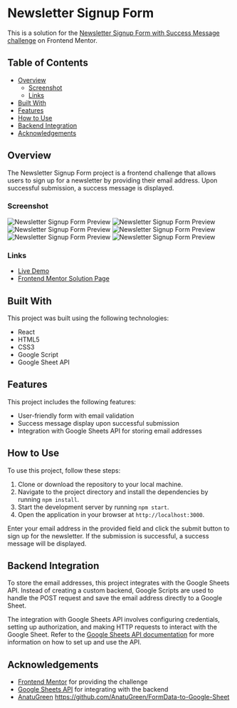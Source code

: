 # Newsletter Signup Form

This is a solution for the [Newsletter Signup Form with Success Message challenge](https://www.frontendmentor.io/challenges/newsletter-signup-form-with-success-message-3FC1AZbNrv) on Frontend Mentor.

## Table of Contents

- [Overview](#overview)
    - [Screenshot](#screenshot)
    - [Links](#links)
- [Built With](#built-with)
- [Features](#features)
- [How to Use](#how-to-use)
- [Backend Integration](#backend-integration)
- [Acknowledgements](#acknowledgements)

## Overview

The Newsletter Signup Form project is a frontend challenge that allows users to sign up for a newsletter by providing their email address. Upon successful submission, a success message is displayed.

### Screenshot

![Newsletter Signup Form Preview](./src/design/active-states.jpg)
![Newsletter Signup Form Preview](./src/design/desktop-design.jpg)
![Newsletter Signup Form Preview](./src/design/error-states.jpg)
![Newsletter Signup Form Preview](./src/design/mobile-design.jpg)
![Newsletter Signup Form Preview](./src/design/desktop-success-active.jpg)
![Newsletter Signup Form Preview](./src/design/mobile-success.jpg)

### Links

- [Live Demo](https://vaqueraoscar0.github.io/FrontendMentorIO-NewsletterForm)
- [Frontend Mentor Solution Page](https://www.frontendmentor.io/solutions/newsletter-signup-form-react-google-sheets-api-I8-0yYAH0)

## Built With

This project was built using the following technologies:

- React
- HTML5
- CSS3
- Google Script
- Google Sheet API

## Features

This project includes the following features:

- User-friendly form with email validation
- Success message display upon successful submission
- Integration with Google Sheets API for storing email addresses

## How to Use

To use this project, follow these steps:

1. Clone or download the repository to your local machine.
2. Navigate to the project directory and install the dependencies by running `npm install`.
3. Start the development server by running `npm start`.
4. Open the application in your browser at `http://localhost:3000`.

Enter your email address in the provided field and click the submit button to sign up for the newsletter. If the submission is successful, a success message will be displayed.

## Backend Integration

To store the email addresses, this project integrates with the Google Sheets API. Instead of creating a custom backend, Google Scripts are used to handle the POST request and save the email address directly to a Google Sheet.

The integration with Google Sheets API involves configuring credentials, setting up authorization, and making HTTP requests to interact with the Google Sheet. Refer to the [Google Sheets API documentation](https://developers.google.com/sheets/api) for more information on how to set up and use the API.

## Acknowledgements

- [Frontend Mentor](https://www.frontendmentor.io) for providing the challenge
- [Google Sheets API](https://developers.google.com/sheets/api) for integrating with the backend
- [AnatuGreen](https://developers.google.com/sheets/api) https://github.com/AnatuGreen/FormData-to-Google-Sheet
